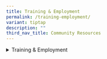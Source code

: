 ```yaml
---
title: Training & Employment
permalink: /training-employment/
variant: tiptap
description: ""
third_nav_title: Community Resources
---
```

<div data-type="detailGroup" class="isomer-accordion-group isomer-accordion isomer-accordion-white">
<details class="isomer-details">
<summary>Training &amp; Employment</summary>
<div data-type="detailsContent" class="isomer-details-content">
<table style="minWidth: 50px">
<colgroup>
<col>
<col>
</colgroup>
<tbody>
<tr>
<th rowspan="1" colspan="1">
<p>Organisation
<br>&amp; Contact Details</p>
</th>
<th rowspan="1" colspan="1">
<p>Programme Information</p>
</th>
</tr>
<tr>
<td rowspan="1" colspan="1">
<p><strong>Genesis School for Special Education</strong>
</p>
<p></p>
<p>Tel: 6733 1172
<br>Email:
<br><a href="mailto:info@genesisschool.com.sg" rel="noopener noreferrer nofollow" target="_blank">info@genesisschool.com.sg</a>
</p>
</td>
<td rowspan="1" colspan="1">
<p>Pre-Vocational Classes for older students who have reached their academic
potential.</p>
</td>
</tr>
<tr>
<td rowspan="1" colspan="1">
<p><strong><a href="https://rainbowcentre.org.sg/employability-services/" rel="noopener nofollow" target="_blank">Rainbow Centre: Employability Services</a></strong>
</p>
<p></p>
<p>Tel: 6475 2072
<br>Email:
<br><a href="mailto:contactus@rainbowcentre.org.sg" rel="noopener noreferrer nofollow" target="_blank">contactus@rainbowcentre.org.sg</a>
</p>
</td>
<td rowspan="1" colspan="1">
<p>Various programmes like Artability, Workability, Micro Business Academy
to suit different needs.</p>
</td>
</tr>
<tr>
<td rowspan="1" colspan="1">
<p><strong>Inclus</strong>
</p>
<p></p>
<p>Tel: 9836 8745
<br>Email:
<br><a href="mailto:yushan@inclus.sg" rel="noopener noreferrer nofollow" target="_blank">yushan@inclus.sg</a>
</p>
</td>
<td rowspan="1" colspan="1">
<p>Job support services for persons with disabilities</p>
</td>
</tr>
<tr>
<td rowspan="1" colspan="1">
<p><strong>Me2 sg</strong>
</p>
<p></p>
<p>Tel: 9239 2023
<br>Email:
<br><a href="mailto:askme@me2.com.sg" rel="noopener noreferrer nofollow" target="_blank">askme@me2.com.sg</a>
</p>
</td>
<td rowspan="1" colspan="1">
<p>Me2 was born from an idea of giving youths &amp; disabled persons who
might not otherwise have help with training &amp; placement into a job
role where they feel happy, understood &amp; recognized as a person.</p>
</td>
</tr>
<tr>
<td rowspan="1" colspan="1">
<p><strong>Tomo work</strong>
</p>
<p></p>
<p>Email:
<br><a href="mailto:enquiry@tomowork.org" rel="noopener noreferrer nofollow" target="_blank">enquiry@tomowork.org</a>
</p>
</td>
<td rowspan="1" colspan="1">
<p>Programme aimed at uplifting students with talent/ strong capability.</p>
</td>
</tr>
<tr>
<td rowspan="1" colspan="1">
<p><strong><a href="mamreoaks.sg" rel="noopener nofollow" target="_blank">Mamre Oaks</a></strong>
</p>
<p></p>
<p>Email:
<br><a href="mailto:webmail@mamreoaks.sg" rel="noopener noreferrer nofollow" target="_blank">webmail@mamreoaks.sg</a>
</p>
<p></p>
</td>
<td rowspan="1" colspan="1">
<p>Private DAC, for mild to moderate intellectual disabilities who are currently
not attending:</p>
<ul data-tight="true" class="tight">
<li>
<p>Special school</p>
</li>
<li>
<p>Sheltered workshop</p>
</li>
<li>
<p>Day activities centre</p>
</li>
<li>
<p>Open employment</p>
</li>
</ul>
</td>
</tr>
<tr>
<td rowspan="1" colspan="1">
<p><strong><a href="https://trampolene.org/" rel="noopener nofollow" target="_blank">Trampolene</a></strong>
</p>
<p></p>
<p>Tel: 8044 0260
<br>Email:
<br><a href="mailto:contact@trampolene.org" rel="noopener noreferrer nofollow" target="_blank">contact@trampolene.org</a>
</p>
</td>
<td rowspan="1" colspan="1">
<p>Adapted development for employability.</p>
</td>
</tr>
<tr>
<td rowspan="1" colspan="1">
<p><strong>YMCA Train &amp; Place Series</strong>
</p>
<p></p>
<p>Email:
<br><a href="mailto:csp@ymca.org.sg" rel="noopener noreferrer nofollow" target="_blank">csp@ymca.org.sg</a>
</p>
</td>
<td rowspan="1" colspan="1">
<p>The programme trains and co-supports persons with special needs towards
gainful employment in the service and hospitality sector.</p>
<p></p>
<p>Each trainee will attend the programme from Mondays to Thursdays for five
weeks, 9.30 AM 5.00 PM.</p>
</td>
</tr>
<tr>
<td rowspan="1" colspan="1">
<p><strong><a href="mijhub.com" rel="noopener nofollow" target="_blank">My inspiring Journey</a></strong>
</p>
<p></p>
<p>Tel: 6443 6601
<br>Email:
<br><a href="mailto:admin@mijhub.com" rel="noopener noreferrer nofollow" target="_blank">admin@mijhub.com</a>
</p>
</td>
<td rowspan="1" colspan="1">
<p>Offers programmes such as:</p>
<ul data-tight="true" class="tight">
<li>
<p>Day Care Centre</p>
</li>
<li>
<p>Student care</p>
</li>
<li>
<p>Our Work Readiness Adult Programme (WRAP)</p>
</li>
</ul>
</td>
</tr>
<tr>
<td rowspan="1" colspan="1">
<p><strong><a href="https://www.social-gifting.com/" rel="noopener nofollow" target="_blank">Social Gifting</a></strong>
</p>
<p></p>
<p>Tel: 9831 8300
<br>Email:
<br><a href="mailto:hello@sgifting.com" rel="noopener noreferrer nofollow" target="_blank">hello@sgifting.com</a>
</p>
<p></p>
</td>
<td rowspan="1" colspan="1">
<p>A social enterprise that mainly works with persons with disabilities who
have an interest towards the arts to help them start an online stall such
that they can list and sell their handicraft work.</p>
</td>
</tr>
<tr>
<td rowspan="1" colspan="1">
<p><strong><a href="garethan.com/?page_id=10" rel="noopener nofollow" target="_blank">Garethan</a></strong>
</p>
<p></p>
<p>Email:
<br><a href="mailto:support@garethan.com" rel="noopener noreferrer nofollow" target="_blank">support@garethan.com</a>
</p>
</td>
<td rowspan="1" colspan="1">
<p>Persons with autism will help to test and pack the electronical products
that the company has.</p>
</td>
</tr>
</tbody>
</table>
<p></p>
</div>
</details>
</div>
<p></p>